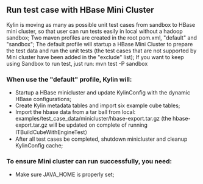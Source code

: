 ## Run test case with HBase Mini Cluster

Kylin is moving as many as possible unit test cases from sandbox to HBase mini cluster, so that user can run tests easily in local without a hadoop sandbox; Two maven profiles are created in the root pom.xml, "default" and "sandbox"; The default profile will startup a HBase Mini Cluster to prepare the test data and run the unit tests (the test cases that are not supported by Mini cluster have been added in the "exclude" list); If you want to keep using Sandbox to run test, just run:
mvn test -P sandbox


### When use the "default" profile, Kylin will:

* 	Startup a HBase minicluster and update KylinConfig with the dynamic HBase configurations;
* 	Create Kylin metadata tables and import six example cube tables;
* 	Import the hbase data from a tar ball from local: examples/test_case_data/minicluster/hbase-export.tar.gz (the hbase-export.tar.gz will be updated on complete of running ITBuildCubeWithEngineTest）
* 	After all test cases be completed, shutdown minicluster and cleanup KylinConfig cache;

### To ensure Mini cluster can run successfully, you need:
* 	Make sure JAVA_HOME is properly set; 
